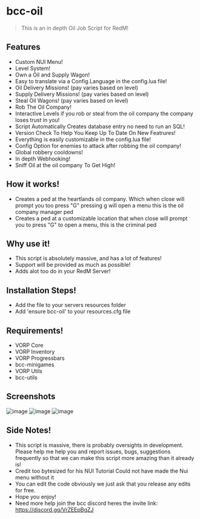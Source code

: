 # bcc-oil

> This is an in depth Oil Job Script for RedM!

## Features
- Custom NUI Menu!
- Level System!
- Own a Oil and Supply Wagon!
- Easy to translate via a Config.Language in the config.lua file!
- Oil Delivery Missions! (pay varies based on level)
- Supply Delivery Missions! (pay varies based on level)
- Steal Oil Wagons! (pay varies based on level)
- Rob The Oil Company!
- Interactive Levels if you rob or steal from the oil company the company loses trust in you!
- Script Automatically Creates database entry no need to run an SQL!
- Version Check To Help You Keep Up To Date On New Featrures!
- Everything is easily customizable in the config.lua file!
- Config Option for enemies to attack after robbing the oil company!
- Global robbery cooldowns!
- In depth Webhooking!
- Sniff Oil at the oil company To Get High!

## How it works!
- Creates a ped at the heartlands oil company. Which when close will prompt you too press "G" pressing g will open a menu this is the oil company manager ped
- Creates a ped at a customizable location that when close will prompt you to press "G" to open a menu, this is the criminal ped

## Why use it!
- This script is absolutely massive, and has a lot of features!
- Support will be provided as much as possible!
- Adds alot too do in your RedM Server!

## Installation Steps!
- Add the file to your servers resources folder
- Add 'ensure bcc-oil' to your resources.cfg file

## Requirements!
- VORP Core
- VORP Inventory
- VORP Progressbars
- bcc-minigames
- VORP Utils
- bcc-utils

## Screenshots
![image](https://user-images.githubusercontent.com/10902965/229379780-278d10e8-7f8f-447e-a223-19bc98d25cb5.png)
![image](https://user-images.githubusercontent.com/10902965/229379782-3c0bb3cf-f94d-492e-b206-6a99419b00ac.png)
![image](https://user-images.githubusercontent.com/10902965/229379788-3dcf8048-b9b2-4681-92b4-28d18822629c.png)

## Side Notes!
- This script is massive, there is probably oversights in development. Please help me help you and report issues, bugs, suggestions frequently so that we can make this script more amazing than it already is!
- Credit too bytesized for his NUI Tutorial Could not have made the Nui menu without it
- You can edit the code obviously we just ask that you release any edits for free.
- Hope you enjoy!
- Need more help join the bcc discord heres the invite link: https://discord.gg/VrZEEpBgZJ
